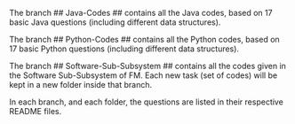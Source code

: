 The branch ## Java-Codes ## contains all the Java codes, based on 17 basic Java questions (including different data structures).

The branch ## Python-Codes ## contains all the Python codes, based on 17 basic Python questions (including different data structures).

The branch ## Software-Sub-Subsystem ## contains all the codes given in the Software Sub-Subsystem of FM.
Each new task (set of codes) will be kept in a new folder inside that branch.

In each branch, and each folder, the questions are listed in their respective README files.

